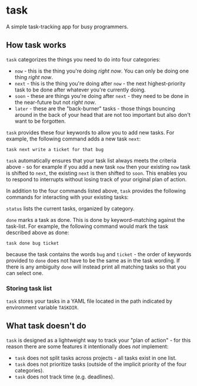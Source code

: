 # task

A simple task-tracking app for busy programmers.

## How task works

`task` categorizes the things you need to do into four categories:

* `now` - this is the thing you're doing _right now_. You can only be doing one thing _right now_.
* `next` - this is the thing you're doing after `now` - the next highest-priority task to be done after whatever you're currently doing.
* `soon` - these are things you're doing after `next` - they need to be done in the near-future but not _right now_.
* `later` - these are the "back-burner" tasks - those things bouncing around in the back of your head that are not too important
  but also don't want to be forgotten.

`task` provides these four keywords to allow you to add new tasks. For example, the following command adds a new task `next`:

```
task next write a ticket for that bug
```

`task` automatically ensures that your task list always meets the criteria above - so for example if you add a new task `now`
then your existing `now` task is shifted to `next`, the existing `next` is then shifted to `soon`. This enables you to respond to
interrupts without losing track of your original plan of action.

In addition to the four commands listed above, `task` provides the following commands for interacting with your existing tasks:

`status` lists the current tasks, organized by category.

`done` marks a task as done. This is done by keyword-matching against the task-list. For example, the following command would mark
the task described above as done:

```
task done bug ticket
```

because the task contains the words `bug` and `ticket` - the order of keywords provided to `done` does not have to be the same
as in the task wording. If there is any ambiguity `done` will instead print all matching tasks so that you can select one.

### Storing task list

`task` stores your tasks in a YAML file located in the path indicated by environment variable `TASKDIR`.

## What task doesn't do

`task` is designed as a lightweight way to track your "plan of action" - for this reason there are some features it intentionally
does _not_ implement:

* `task` does not split tasks across projects - all tasks exist in one list.
* `task` does not prioritize tasks (outside of the implicit priority of the four categories).
* `task` does not track time (e.g. deadlines).
